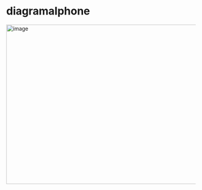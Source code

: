 # diagramaIphone

<img width="967" height="423" alt="image" src="https://github.com/user-attachments/assets/650068fe-b58b-4c03-bc6c-8271bde47b48" />
